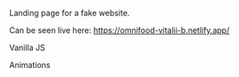 Landing page for a fake website.

Can be seen live here: https://omnifood-vitalii-b.netlify.app/

Vanilla JS

Animations
